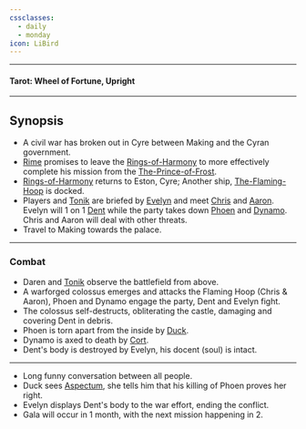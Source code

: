 ```yaml
---
cssclasses:
  - daily
  - monday
icon: LiBird
---
```

***
#### Tarot: Wheel of Fortune, Upright
***
## Synopsis
- A civil war has broken out in Cyre between Making and the Cyran government.
- [Rime](../../Characters/Rime.md) promises to leave the [Rings-of-Harmony](../../-Groups/Rings-of-Harmony.md) to more effectively complete his mission from the [The-Prince-of-Frost](../../Characters/The-Prince-of-Frost.md).
- [Rings-of-Harmony](../../-Groups/Rings-of-Harmony.md) returns to Eston, Cyre; Another ship, [The-Flaming-Hoop](../../../-Sacrosanct/The-Flaming-Hoop.md) is docked.
- Players and [Tonik](../../Characters/Tonik.md) are briefed by [Evelyn](../../../-Sacrosanct/Characters/Evelyn.md)  and meet [Chris](../../../-Sacrosanct/Characters/Chris.md) and [Aaron](../../../-Sacrosanct/Characters/Aaron.md). Evelyn will 1 on 1 [Dent](../../../-Sacrosanct/Characters/Dent.md) while the party takes down [Phoen](../../Characters/Phoen.md) and [Dynamo](../../Characters/Dynamo.md). Chris and Aaron will deal with other threats.
- Travel to Making towards the palace.
***
### Combat
- Daren and [Tonik](../../Characters/Tonik.md) observe the battlefield from above.
- A warforged colossus emerges and attacks the Flaming Hoop (Chris & Aaron), Phoen and Dynamo engage the party, Dent and Evelyn fight.
- The colossus self-destructs, obliterating the castle, damaging and covering Dent in debris.
- Phoen is torn apart from the inside by [Duck](../../Characters/-Player/Duck.md).
- Dynamo is axed to death by [Cort](../../Characters/-Player/Cort.md).
- Dent's body is destroyed by Evelyn, his docent (soul) is intact.
***
* Long funny conversation between all people.
* Duck sees [Aspectum](../../Characters/Aspectum.md), she tells him that his killing of Phoen proves her right.
* Evelyn displays Dent's body to the war effort, ending the conflict.
* Gala will occur in 1 month, with the next mission happening in 2.